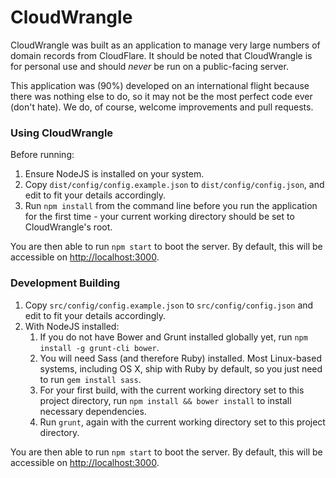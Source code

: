 # CloudWrangle

CloudWrangle was built as an application to manage very large numbers of domain records from CloudFlare. It should be noted that CloudWrangle is for personal use and should *never* be run on a public-facing server.

This application was (90%) developed on an international flight because there was nothing else to do, so it may not be the most perfect code ever (don't hate). We do, of course, welcome improvements and pull requests.

### Using CloudWrangle

Before running:

1. Ensure NodeJS is installed on your system.
2. Copy `dist/config/config.example.json` to `dist/config/config.json`, and edit to fit your details accordingly.
3. Run `npm install` from the command line before you run the application for the first time - your current working directory should be set to CloudWrangle's root.

You are then able to run `npm start` to boot the server. By default, this will be accessible on [http://localhost:3000]().

### Development Building

1. Copy `src/config/config.example.json` to `src/config/config.json` and edit to fit your details accordingly.
2. With NodeJS installed:
    1. If you do not have Bower and Grunt installed globally yet, run `npm install -g grunt-cli bower`.
    2. You will need Sass (and therefore Ruby) installed. Most Linux-based systems, including OS X, ship with Ruby by default, so you just need to run `gem install sass`.
    2. For your first build, with the current working directory set to this project directory, run `npm install && bower install` to install necessary dependencies.
    3. Run `grunt`, again with the current working directory set to this project directory.

You are then able to run `npm start` to boot the server. By default, this will be accessible on [http://localhost:3000]().